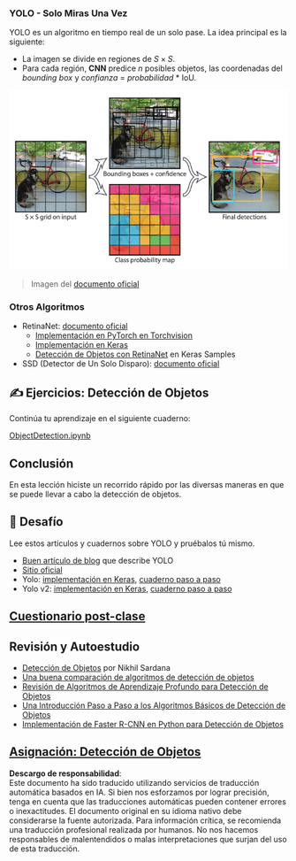 ### YOLO - Solo Miras Una Vez

YOLO es un algoritmo en tiempo real de un solo pase. La idea principal es la siguiente:

* La imagen se divide en regiones de $S\times S$.
* Para cada región, **CNN** predice $n$ posibles objetos, las coordenadas del *bounding box* y *confianza* = *probabilidad* * IoU.

![YOLO](../../../../../translated_images/yolo.a2648ec82ee8bb4ea27537677adb482fd4b733ca1705c561b6a24a85102dced5.es.png)
> Imagen del [documento oficial](https://arxiv.org/abs/1506.02640)

### Otros Algoritmos

* RetinaNet: [documento oficial](https://arxiv.org/abs/1708.02002)
   - [Implementación en PyTorch en Torchvision](https://pytorch.org/vision/stable/_modules/torchvision/models/detection/retinanet.html)
   - [Implementación en Keras](https://github.com/fizyr/keras-retinanet)
   - [Detección de Objetos con RetinaNet](https://keras.io/examples/vision/retinanet/) en Keras Samples
* SSD (Detector de Un Solo Disparo): [documento oficial](https://arxiv.org/abs/1512.02325)

## ✍️ Ejercicios: Detección de Objetos

Continúa tu aprendizaje en el siguiente cuaderno:

[ObjectDetection.ipynb](../../../../../lessons/4-ComputerVision/11-ObjectDetection/ObjectDetection.ipynb)

## Conclusión

En esta lección hiciste un recorrido rápido por las diversas maneras en que se puede llevar a cabo la detección de objetos.

## 🚀 Desafío

Lee estos artículos y cuadernos sobre YOLO y pruébalos tú mismo.

* [Buen artículo de blog](https://www.analyticsvidhya.com/blog/2018/12/practical-guide-object-detection-yolo-framewor-python/) que describe YOLO
 * [Sitio oficial](https://pjreddie.com/darknet/yolo/)
 * Yolo: [implementación en Keras](https://github.com/experiencor/keras-yolo2), [cuaderno paso a paso](https://github.com/experiencor/basic-yolo-keras/blob/master/Yolo%20Step-by-Step.ipynb)
 * Yolo v2: [implementación en Keras](https://github.com/experiencor/keras-yolo2), [cuaderno paso a paso](https://github.com/experiencor/keras-yolo2/blob/master/Yolo%20Step-by-Step.ipynb)

## [Cuestionario post-clase](https://red-field-0a6ddfd03.1.azurestaticapps.net/quiz/211)

## Revisión y Autoestudio

* [Detección de Objetos](https://tjmachinelearning.com/lectures/1718/obj/) por Nikhil Sardana
* [Una buena comparación de algoritmos de detección de objetos](https://lilianweng.github.io/lil-log/2018/12/27/object-detection-part-4.html)
* [Revisión de Algoritmos de Aprendizaje Profundo para Detección de Objetos](https://medium.com/comet-app/review-of-deep-learning-algorithms-for-object-detection-c1f3d437b852)
* [Una Introducción Paso a Paso a los Algoritmos Básicos de Detección de Objetos](https://www.analyticsvidhya.com/blog/2018/10/a-step-by-step-introduction-to-the-basic-object-detection-algorithms-part-1/)
* [Implementación de Faster R-CNN en Python para Detección de Objetos](https://www.analyticsvidhya.com/blog/2018/11/implementation-faster-r-cnn-python-object-detection/)

## [Asignación: Detección de Objetos](lab/README.md)

**Descargo de responsabilidad**:  
Este documento ha sido traducido utilizando servicios de traducción automática basados en IA. Si bien nos esforzamos por lograr precisión, tenga en cuenta que las traducciones automáticas pueden contener errores o inexactitudes. El documento original en su idioma nativo debe considerarse la fuente autorizada. Para información crítica, se recomienda una traducción profesional realizada por humanos. No nos hacemos responsables de malentendidos o malas interpretaciones que surjan del uso de esta traducción.